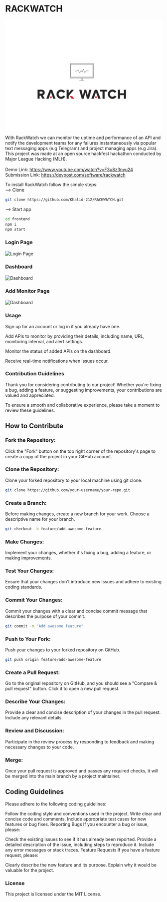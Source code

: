# RACKWATCH

<img align="center" alt="Login Page" src="https://github.com/Khalid-212/RACKWATCH/blob/main/frontend/src/assets/logo.svg">

With RackWatch we can monitor the uptime and performance of an API and notify the development teams for any failures instantaneously via popular text messaging apps (e.g Telegram) and project managing apps (e.g Jira). This project was made at an open source hackfest hackathon conducted by Major League Hacking (MLH).
<br> <br>
Demo Link: https://www.youtube.com/watch?v=F3u8z3nyu24
<br>
Submission Link: https://devpost.com/software/rackwatch

To install RackWatch follow the simple steps:
<br>
--> Clone
```bash
git clone https://github.com/Khalid-212/RACKWATCH.git
```
--> Start app
```bash
cd frontend
npm i
npm start
```
### Login Page
<img align="center" alt="Login Page" src="https://github.com/Khalid-212/RACKWATCH/blob/main/images/Screenshot 2023-10-01 at 5.22.40 PM.png">

### Dashboard
<img align="center" alt="Dashboard" src="https://github.com/Khalid-212/RACKWATCH/blob/main/images/Screenshot 2023-10-01 at 5.20.12 PM.png">

### Add Monitor Page
<img align="center" alt="Dashboard" src="https://github.com/Khalid-212/RACKWATCH/blob/main/images/Screenshot 2023-10-01 at 5.23.44 PM.png">

### Usage

Sign up for an account or log in if you already have one.

Add APIs to monitor by providing their details, including name, URL, monitoring interval, and alert settings.

Monitor the status of added APIs on the dashboard.

Receive real-time notifications when issues occur.

### Contribution Guidelines

Thank you for considering contributing to our project! Whether you're fixing a bug, adding a feature, or suggesting improvements, your contributions are valued and appreciated.

To ensure a smooth and collaborative experience, please take a moment to review these guidelines.

## How to Contribute

### Fork the Repository: 
Click the "Fork" button on the top right corner of the repository's page to create a copy of the project in your GitHub account.

### Clone the Repository: 
Clone your forked repository to your local machine using git clone.


```bash
git clone https://github.com/your-username/your-repo.git
```
### Create a Branch: 
Before making changes, create a new branch for your work. Choose a descriptive name for your branch.

```bash
git checkout -b feature/add-awesome-feature
```

### Make Changes: 
Implement your changes, whether it's fixing a bug, adding a feature, or making improvements.

### Test Your Changes: 
Ensure that your changes don't introduce new issues and adhere to existing coding standards.

### Commit Your Changes: 
Commit your changes with a clear and concise commit message that describes the purpose of your commit.

```bash
git commit -m "Add awesome feature"
```
### Push to Your Fork: 
Push your changes to your forked repository on GitHub.

```bash
git push origin feature/add-awesome-feature
```

### Create a Pull Request: 
Go to the original repository on GitHub, and you should see a "Compare & pull request" button. Click it to open a new pull request.

### Describe Your Changes: 
Provide a clear and concise description of your changes in the pull request. Include any relevant details.

### Review and Discussion: 
Participate in the review process by responding to feedback and making necessary changes to your code.

### Merge: 
Once your pull request is approved and passes any required checks, it will be merged into the main branch by a project maintainer.

## Coding Guidelines

Please adhere to the following coding guidelines:

Follow the coding style and conventions used in the project.
Write clear and concise code and comments.
Include appropriate test cases for new features or bug fixes.
Reporting Bugs
If you encounter a bug or issue, please:

Check the existing issues to see if it has already been reported.
Provide a detailed description of the issue, including steps to reproduce it.
Include any error messages or stack traces.
Feature Requests
If you have a feature request, please:

Clearly describe the new feature and its purpose.
Explain why it would be valuable for the project.

### License
This project is licensed under the MIT License.
